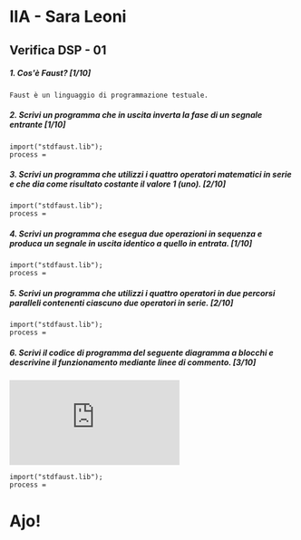 # IIA - Sara Leoni

## Verifica DSP - 01

##### 1. Cos'è Faust? [1/10]

```
Faust è un linguaggio di programmazione testuale.
```

##### 2. Scrivi un programma che in uscita inverta la fase di un segnale entrante [1/10]

```
import("stdfaust.lib");
process =
```

##### 3. Scrivi un programma che utilizzi i quattro operatori matematici in serie e che dia come risultato costante il valore 1 (_uno_). [2/10]

```
import("stdfaust.lib");
process =
```

##### 4. Scrivi un programma che esegua due operazioni in sequenza e produca un segnale in uscita identico a quello in entrata. [1/10]

```
import("stdfaust.lib");
process =
```

##### 5. Scrivi un programma che utilizzi i quattro operatori in due percorsi paralleli contenenti ciascuno due operatori in serie. [2/10]

```
import("stdfaust.lib");
process =
```

##### 6. Scrivi il codice di programma del seguente diagramma a blocchi e descrivine il funzionamento mediante linee di commento. [3/10]

![quattro somme parallele](https://github.com/LSSN/2019-11-21-2A-DSP/blob/master/process.pdf)

```
import("stdfaust.lib");
process =
```


# Ajo!
